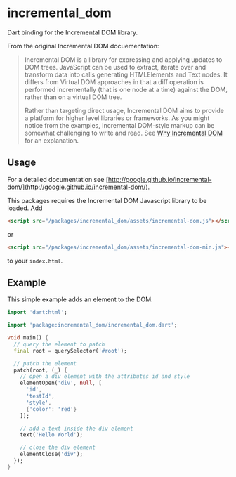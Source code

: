 # incremental_dom
Dart binding for the Incremental DOM library.

From the original Incremental DOM docuementation:
>Incremental DOM is a library for expressing and applying updates to DOM trees. JavaScript can be used to extract, iterate over and transform data into calls generating HTMLElements and Text nodes. It differs from Virtual DOM approaches in that a diff operation is performed incrementally (that is one node at a time) against the DOM, rather than on a virtual DOM tree.
>
>Rather than targeting direct usage, Incremental DOM aims to provide a platform for higher level libraries or frameworks. As you might notice from the examples, Incremental DOM-style markup can be somewhat challenging to write and read. See [Why Incremental DOM](http://google.github.io/incremental-dom/#why-incremental-dom) for an explanation.

## Usage
For a detailed documentation see [http://google.github.io/incremental-dom/](http://google.github.io/incremental-dom/).

This packages requires the Incremental DOM Javascript library to be loaded. Add
```html
<script src="/packages/incremental_dom/assets/incremental-dom.js"></script>
```
or 
```html
<script src="/packages/incremental_dom/assets/incremental-dom-min.js"></script>
```
to your `index.html`.

## Example
This simple example adds an element to the DOM.
```dart
import 'dart:html';

import 'package:incremental_dom/incremental_dom.dart';

void main() {
  // query the element to patch
  final root = querySelector('#root');

  // patch the element
  patch(root, (_) {
    // open a div element with the attributes id and style
    elementOpen('div', null, [
      'id',
      'testId',
      'style',
      {'color': 'red'}
    ]);

    // add a text inside the div element
    text('Hello World');

    // close the div element
    elementClose('div');
  });
}
```
